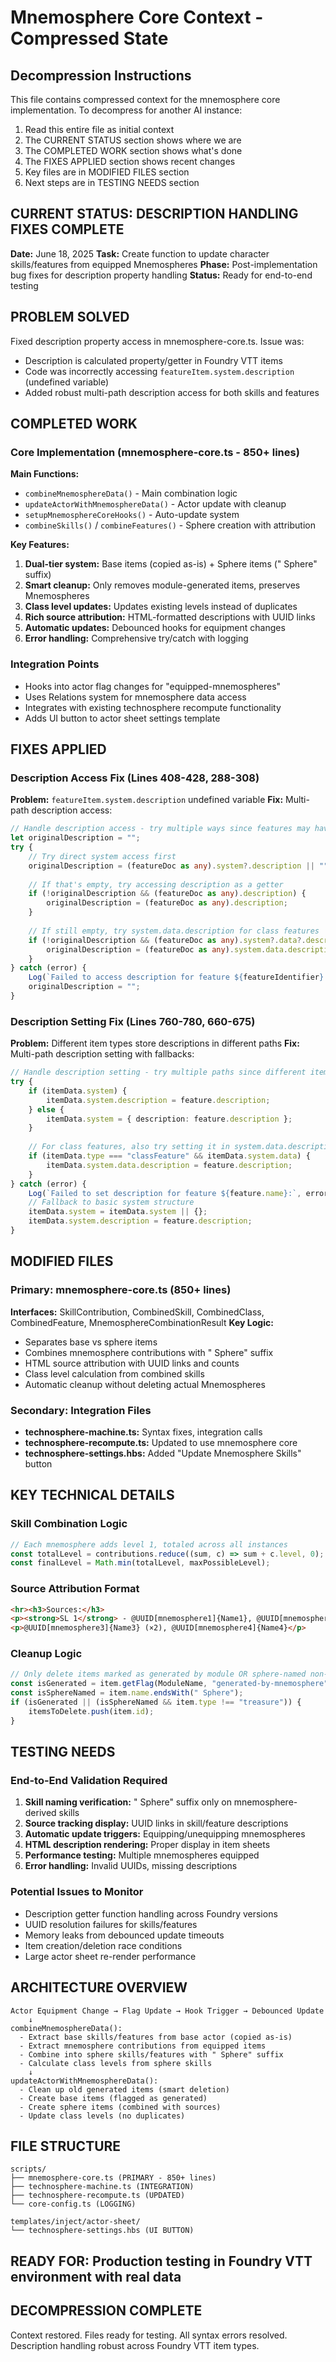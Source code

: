 # Mnemosphere Core Context - Compressed State
## Decompression Instructions
This file contains compressed context for the mnemosphere core implementation. To decompress for another AI instance:
1. Read this entire file as initial context
2. The CURRENT STATUS section shows where we are
3. The COMPLETED WORK section shows what's done
4. The FIXES APPLIED section shows recent changes
5. Key files are in MODIFIED FILES section
6. Next steps are in TESTING NEEDS section

## CURRENT STATUS: DESCRIPTION HANDLING FIXES COMPLETE
**Date:** June 18, 2025
**Task:** Create function to update character skills/features from equipped Mnemospheres
**Phase:** Post-implementation bug fixes for description property handling
**Status:** Ready for end-to-end testing

## PROBLEM SOLVED
Fixed description property access in mnemosphere-core.ts. Issue was:
- Description is calculated property/getter in Foundry VTT items
- Code was incorrectly accessing `featureItem.system.description` (undefined variable)
- Added robust multi-path description access for both skills and features

## COMPLETED WORK
### Core Implementation (mnemosphere-core.ts - 850+ lines)
**Main Functions:**
- `combineMnemosphereData()` - Main combination logic
- `updateActorWithMnemosphereData()` - Actor update with cleanup
- `setupMnemosphereCoreHooks()` - Auto-update system
- `combineSkills()` / `combineFeatures()` - Sphere creation with attribution

**Key Features:**
1. **Dual-tier system:** Base items (copied as-is) + Sphere items (" Sphere" suffix)
2. **Smart cleanup:** Only removes module-generated items, preserves Mnemospheres
3. **Class level updates:** Updates existing levels instead of duplicates
4. **Rich source attribution:** HTML-formatted descriptions with UUID links
5. **Automatic updates:** Debounced hooks for equipment changes
6. **Error handling:** Comprehensive try/catch with logging

### Integration Points
- Hooks into actor flag changes for "equipped-mnemospheres"
- Uses Relations system for mnemosphere data access
- Integrates with existing technosphere recompute functionality
- Adds UI button to actor sheet settings template

## FIXES APPLIED
### Description Access Fix (Lines 408-428, 288-308)
**Problem:** `featureItem.system.description` undefined variable
**Fix:** Multi-path description access:
```typescript
// Handle description access - try multiple ways since features may have getter properties
let originalDescription = "";
try {
    // Try direct system access first
    originalDescription = (featureDoc as any).system?.description || "";
    
    // If that's empty, try accessing description as a getter
    if (!originalDescription && (featureDoc as any).description) {
        originalDescription = (featureDoc as any).description;
    }
    
    // If still empty, try system.data.description for class features
    if (!originalDescription && (featureDoc as any).system?.data?.description) {
        originalDescription = (featureDoc as any).system.data.description;
    }
} catch (error) {
    Log(`Failed to access description for feature ${featureIdentifier}:`, error);
    originalDescription = "";
}
```

### Description Setting Fix (Lines 760-780, 660-675)
**Problem:** Different item types store descriptions in different paths
**Fix:** Multi-path description setting with fallbacks:
```typescript
// Handle description setting - try multiple paths since different item types may store it differently
try {
    if (itemData.system) {
        itemData.system.description = feature.description;
    } else {
        itemData.system = { description: feature.description };
    }
    
    // For class features, also try setting it in system.data.description
    if (itemData.type === "classFeature" && itemData.system.data) {
        itemData.system.data.description = feature.description;
    }
} catch (error) {
    Log(`Failed to set description for feature ${feature.name}:`, error);
    // Fallback to basic system structure
    itemData.system = itemData.system || {};
    itemData.system.description = feature.description;
}
```

## MODIFIED FILES
### Primary: mnemosphere-core.ts (850+ lines)
**Interfaces:** SkillContribution, CombinedSkill, CombinedClass, CombinedFeature, MnemosphereCombinationResult
**Key Logic:**
- Separates base vs sphere items
- Combines mnemosphere contributions with " Sphere" suffix
- HTML source attribution with UUID links and counts
- Class level calculation from combined skills
- Automatic cleanup without deleting actual Mnemospheres

### Secondary: Integration Files
- **technosphere-machine.ts:** Syntax fixes, integration calls
- **technosphere-recompute.ts:** Updated to use mnemosphere core
- **technosphere-settings.hbs:** Added "Update Mnemosphere Skills" button

## KEY TECHNICAL DETAILS
### Skill Combination Logic
```typescript
// Each mnemosphere adds level 1, totaled across all instances
const totalLevel = contributions.reduce((sum, c) => sum + c.level, 0);
const finalLevel = Math.min(totalLevel, maxPossibleLevel);
```

### Source Attribution Format
```html
<hr><h3>Sources:</h3>
<p><strong>SL 1</strong> - @UUID[mnemosphere1]{Name1}, @UUID[mnemosphere2]{Name2}</p>
<p>@UUID[mnemosphere3]{Name3} (×2), @UUID[mnemosphere4]{Name4}</p>
```

### Cleanup Logic
```typescript
// Only delete items marked as generated by module OR sphere-named non-treasures
const isGenerated = item.getFlag(ModuleName, "generated-by-mnemosphere");
const isSphereNamed = item.name.endsWith(" Sphere");
if (isGenerated || (isSphereNamed && item.type !== "treasure")) {
    itemsToDelete.push(item.id);
}
```

## TESTING NEEDS
### End-to-End Validation Required
1. **Skill naming verification:** " Sphere" suffix only on mnemosphere-derived skills
2. **Source tracking display:** UUID links in skill/feature descriptions
3. **Automatic update triggers:** Equipping/unequipping mnemospheres
4. **HTML description rendering:** Proper display in item sheets
5. **Performance testing:** Multiple mnemospheres equipped
6. **Error handling:** Invalid UUIDs, missing descriptions

### Potential Issues to Monitor
- Description getter function handling across Foundry versions
- UUID resolution failures for skills/features
- Memory leaks from debounced update timeouts
- Item creation/deletion race conditions
- Large actor sheet re-render performance

## ARCHITECTURE OVERVIEW
```
Actor Equipment Change → Flag Update → Hook Trigger → Debounced Update
    ↓
combineMnemosphereData():
  - Extract base skills/features from base actor (copied as-is)
  - Extract mnemosphere contributions from equipped items
  - Combine into sphere skills/features with " Sphere" suffix
  - Calculate class levels from sphere skills
    ↓
updateActorWithMnemosphereData():
  - Clean up old generated items (smart deletion)
  - Create base items (flagged as generated)
  - Create sphere items (combined with sources)
  - Update class levels (no duplicates)
```

## FILE STRUCTURE
```
scripts/
├── mnemosphere-core.ts (PRIMARY - 850+ lines)
├── technosphere-machine.ts (INTEGRATION)
├── technosphere-recompute.ts (UPDATED)
└── core-config.ts (LOGGING)

templates/inject/actor-sheet/
└── technosphere-settings.hbs (UI BUTTON)
```

## READY FOR: Production testing in Foundry VTT environment with real data

## DECOMPRESSION COMPLETE
Context restored. Files ready for testing. All syntax errors resolved. Description handling robust across Foundry VTT item types.
